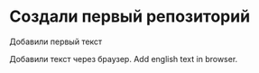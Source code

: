 # Создали первый репозиторий

Добавили первый текст

Добавили текст через браузер. Add english text in browser.

